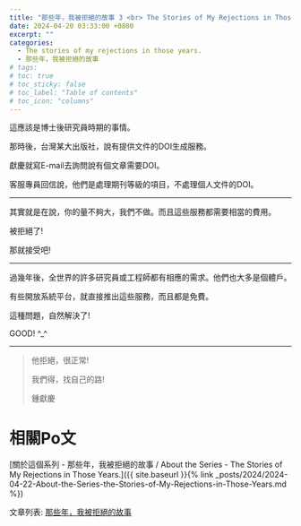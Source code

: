 ```yaml
---
title: "那些年，我被拒絕的故事 3 <br> The Stories of My Rejections in Those Years. 3"
date: 2024-04-20 03:33:00 +0800
excerpt: ""
categories: 
  - The stories of my rejections in those years.
  - 那些年，我被拒絕的故事
# tags:
# toc: true
# toc_sticky: false
# toc_label: "Table of contents"
# toc_icon: "columns"
---
```


這應該是博士後研究員時期的事情。

那時後，台灣某大出版社，說有提供文件的DOI生成服務。

獻慶就寫E-mail去詢問說有個文章需要DOI。

客服專員回信說，他們是處理期刊等級的項目，不處理個人文件的DOI。

-----

其實就是在說，你的量不夠大，我們不做。而且這些服務都需要相當的費用。

被拒絕了!

那就接受吧!

-----

過幾年後，全世界的許多研究員或工程師都有相應的需求。他們也大多是個體戶。

有些開放系統平台，就直接推出這些服務，而且都是免費。

這種問題，自然解決了! 

GOOD! ^_^

-----

> 他拒絕，很正常!
> 
> 我們得，找自己的路!
>
> 鍾獻慶

# 相關Po文

[關於這個系列 - 那些年，我被拒絕的故事 / About the Series - The Stories of My Rejections in Those Years.]({{ site.baseurl }}{% link _posts/2024/2024-04-22-About-the-Series-the-Stories-of-My-Rejections-in-Those-Years.md %})

文章列表: [那些年，我被拒絕的故事](https://hsienching.github.io/categories/#%E9%82%A3%E4%BA%9B%E5%B9%B4-%E6%88%91%E8%A2%AB%E6%8B%92%E7%B5%95%E7%9A%84%E6%95%85%E4%BA%8B) 
